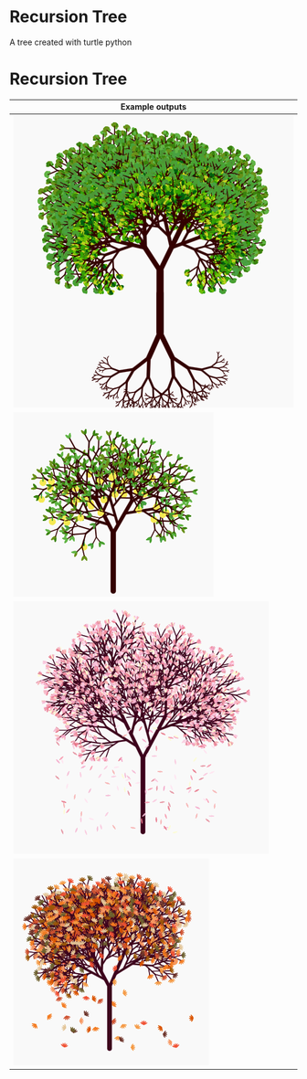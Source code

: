 # Recursion Tree
 A tree created with turtle python

# Recursion Tree

|   Example outputs   |
|---------------------|
|<img src="public/img/traditional.png">|
|<img src="public/img/lemon.png">|
|<img src="public/img/sakura.png">|
|<img src="public/img/autumn.png">|
